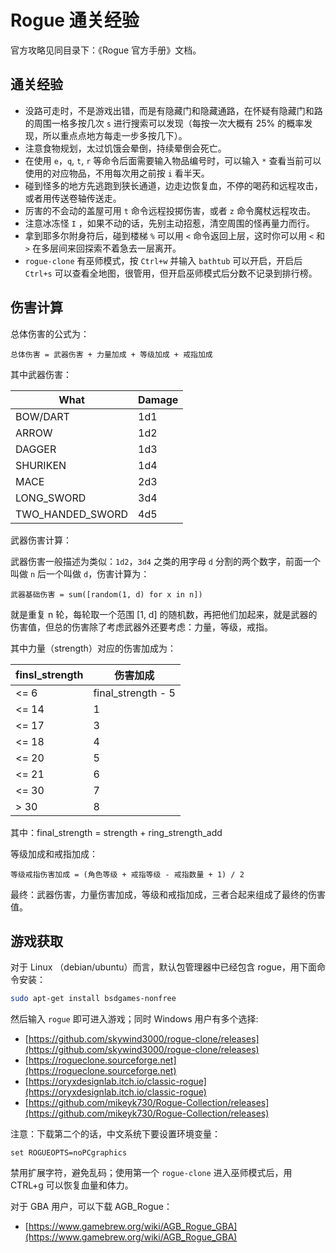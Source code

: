 # Rogue 通关经验

官方攻略见同目录下：《Rogue 官方手册》文档。

## 通关经验

- 没路可走时，不是游戏出错，而是有隐藏门和隐藏通路，在怀疑有隐藏门和路的周围一格多按几次 `s` 进行搜索可以发现（每按一次大概有 25% 的概率发现，所以重点点地方每走一步多按几下）。
- 注意食物规划，太过饥饿会晕倒，持续晕倒会死亡。
- 在使用 `e`，`q`, `t`, `r` 等命令后面需要输入物品编号时，可以输入 `*` 查看当前可以使用的对应物品，不用每次用之前按 `i` 看半天。
- 碰到怪多的地方先逃跑到狭长通道，边走边恢复血，不停的喝药和远程攻击，或者用传送卷轴传送走。
- 厉害的不会动的盖屋可用 `t` 命令远程投掷伤害，或者 `z` 命令魔杖远程攻击。
- 注意冰冻怪 `I` ，如果不动的话，先别主动招惹，清空周围的怪再量力而行。
- 拿到耶多尔附身符后，碰到楼梯 `%` 可以用 `<` 命令返回上层，这时你可以用 `<` 和 `>` 在多层间来回探索不着急去一层离开。
- `rogue-clone` 有巫师模式，按 `Ctrl+w` 并输入 `bathtub` 可以开启，开启后 `Ctrl+s` 可以查看全地图，很管用，但开启巫师模式后分数不记录到排行榜。

## 伤害计算

总体伤害的公式为：

    总体伤害 = 武器伤害 + 力量加成 + 等级加成 + 戒指加成

其中武器伤害：

| What | Damage |
|-|-|
| BOW/DART | 1d1 |
| ARROW | 1d2 |
| DAGGER | 1d3 |
| SHURIKEN | 1d4 | 
| MACE | 2d3 |
| LONG_SWORD | 3d4 |
| TWO_HANDED_SWORD | 4d5 |

武器伤害计算：

武器伤害一般描述为类似：`1d2`，`3d4` 之类的用字母 `d` 分割的两个数字，前面一个叫做 `n` 后一个叫做 `d`，伤害计算为：

    武器基础伤害 = sum([random(1, d) for x in n])

就是重复 n 轮，每轮取一个范围 [1, d] 的随机数，再把他们加起来，就是武器的伤害值，但总的伤害除了考虑武器外还要考虑：力量，等级，戒指。

其中力量（strength）对应的伤害加成为：

| finsl_strength | 伤害加成 |
|-|-|
| <= 6 | final_strength - 5 |
| <= 14| 1|
| <= 17| 3|
| <= 18| 4|
| <= 20| 5|
| <= 21| 6|
| <= 30| 7|
| > 30 | 8|

其中：final_strength = strength + ring_strength_add

等级加成和戒指加成：

    等级戒指伤害加成 = (角色等级 + 戒指等级 - 戒指数量 + 1) / 2

最终：武器伤害，力量伤害加成，等级和戒指加成，三者合起来组成了最终的伤害值。



## 游戏获取

对于 Linux （debian/ubuntu）而言，默认包管理器中已经包含 rogue，用下面命令安装：

```bash
sudo apt-get install bsdgames-nonfree
```

然后输入 `rogue` 即可进入游戏；同时 Windows 用户有多个选择:

- [https://github.com/skywind3000/rogue-clone/releases](https://github.com/skywind3000/rogue-clone/releases)
- [https://rogueclone.sourceforge.net](https://rogueclone.sourceforge.net)
- [https://oryxdesignlab.itch.io/classic-rogue](https://oryxdesignlab.itch.io/classic-rogue)
- [https://github.com/mikeyk730/Rogue-Collection/releases](https://github.com/mikeyk730/Rogue-Collection/releases)

注意：下载第二个的话，中文系统下要设置环境变量：

```
set ROGUEOPTS=noPCgraphics
```

禁用扩展字符，避免乱码；使用第一个 `rogue-clone` 进入巫师模式后，用 CTRL+g 可以恢复血量和体力。

对于 GBA 用户，可以下载 AGB_Rogue：

- [https://www.gamebrew.org/wiki/AGB_Rogue_GBA](https://www.gamebrew.org/wiki/AGB_Rogue_GBA)

